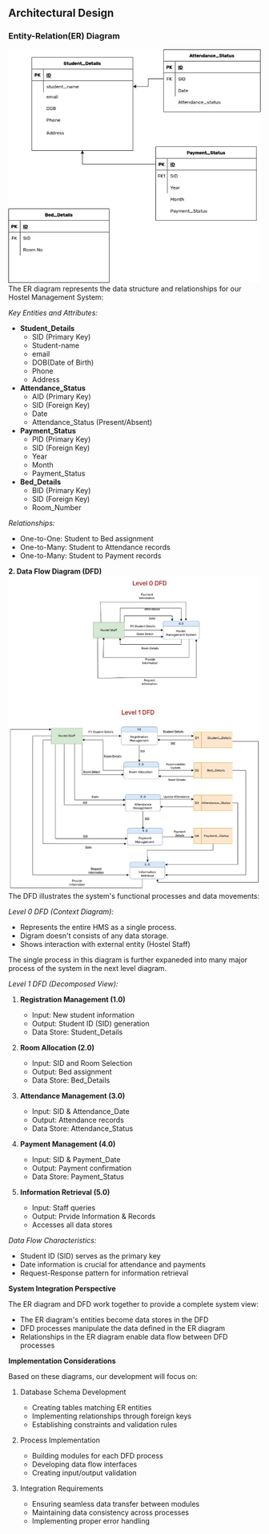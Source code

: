 ## Architectural Design
### Entity-Relation(ER) Diagram
![HMS-ER Diagram](../assets/HMS-ER.jpg)
The ER diagram represents the data structure and relationships for our Hostel Management System:

*Key Entities and Attributes:*
- **Student_Details**
  - SID (Primary Key)
  - Student-name
  - email
  - DOB(Date of Birth)
  - Phone
  - Address
- **Attendance_Status**
  - AID (Primary Key)
  - SID (Foreign Key)
  - Date
  - Attendance_Status (Present/Absent)
- **Payment_Status**
  - PID (Primary Key)
  - SID (Foreign Key)
  - Year
  - Month
  - Payment_Status
- **Bed_Details**
  - BID (Primary Key)
  - SID (Foreign Key)
  - Room_Number

*Relationships:*
- One-to-One: Student to Bed assignment
- One-to-Many: Student to Attendance records
- One-to-Many: Student to Payment records

**2. Data Flow Diagram (DFD)**
![HMS-DFD Diagram](../assets/HMS-DFD.jpg)
The DFD illustrates the system's functional processes and data movements:

*Level 0 DFD (Context Diagram):*
- Represents the entire HMS as a single process.
- Digram doesn't consists of any data storage.
- Shows interaction with external entity (Hostel Staff)
<!-- - Inputs:
  - Fill Student Information
  - Room Selection
  - Student Attendance
  - Payment Transactions
- Outputs:
  - Student Details
  - Room Details
  - Payment Details
  - Attendance Status   Yo rakhna parxa rw??-->
The single process in this diagram is further expaneded into many major process of the system in the next level diagram.

*Level 1 DFD (Decomposed View):*
1. **Registration Management (1.0)**
   - Input: New student information
   - Output: Student ID (SID) generation
   - Data Store: Student_Details

2. **Room Allocation (2.0)**
   - Input: SID and Room Selection
   - Output: Bed assignment
   - Data Store: Bed_Details

3. **Attendance Management (3.0)**
   - Input: SID & Attendance_Date
   - Output: Attendance records
   - Data Store: Attendance_Status

4. **Payment Management (4.0)**
   - Input: SID & Payment_Date
   - Output: Payment confirmation
   - Data Store: Payment_Status

5. **Information Retrieval (5.0)**
   - Input: Staff queries
   - Output: Prvide Information & Records
   - Accesses all data stores

*Data Flow Characteristics:*
- Student ID (SID) serves as the primary key
- Date information is crucial for attendance and payments
- Request-Response pattern for information retrieval

**System Integration Perspective**

The ER diagram and DFD work together to provide a complete system view:
- The ER diagram's entities become data stores in the DFD
- DFD processes manipulate the data defined in the ER diagram
- Relationships in the ER diagram enable data flow between DFD processes

**Implementation Considerations**

Based on these diagrams, our development will focus on:
1. Database Schema Development
   - Creating tables matching ER entities
   - Implementing relationships through foreign keys
   - Establishing constraints and validation rules

2. Process Implementation
   - Building modules for each DFD process
   - Developing data flow interfaces
   - Creating input/output validation

3. Integration Requirements
   - Ensuring seamless data transfer between modules
   - Maintaining data consistency across processes
   - Implementing proper error handling
